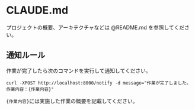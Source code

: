 # CLAUDE.md

プロジェクトの概要、アーキテクチャなどは @README.md を参照してください。

## 通知ルール

作業が完了したら次のコマンドを実行して通知してください。

```
curl -XPOST http://localhost:8000/notify -d message="作業が完了しました。作業内容：{作業内容}"
```

`{作業内容}`には実施した作業の概要を記載してください。

